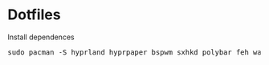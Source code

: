 # Dotfiles
Install dependences
<pre>sudo pacman -S hyprland hyprpaper bspwm sxhkd polybar feh waybar waypaper picom kitty fastfetch rofi zsh</pre>

